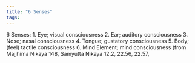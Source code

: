 ```yaml
---
title: "6 Senses"
tags: 
---
```


6 Senses: 1. Eye; visual consciousness 2. Ear; auditory consciousness 3. Nose; nasal consciousness 4. Tongue; gustatory consciousness 5. Body; (feel) tactile consciousness 6. Mind Element; mind consciousness (from Majjhima Nikaya 148, Samyutta Nikaya 12.2, 22.56, 22.57,